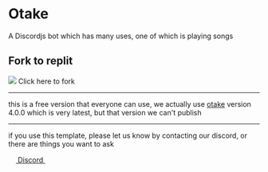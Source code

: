 # Otake
A Discordjs bot which has many uses, one of which is playing songs
## Fork to replit
<a href="https://replit.com/github/Stevanvincent/Otake"><img src="https://img.shields.io/badge/REPL-FORK-green"></a> Click here to fork

___ 

this is a free version that everyone can use, we actually use [otake](https://top.gg/bot/833259432003502120) version 4.0.0 which is very latest, but that version we can't publish

___ 

if you use this template, please let us know by contacting our discord, or there are things you want to ask

<a href = "https://discordapp.com/users/435497505883422721/"><img src = "https://imgur.com/RSEvkDl.png" height= 15px width = 15px> Discord </a>&nbsp;&nbsp;

